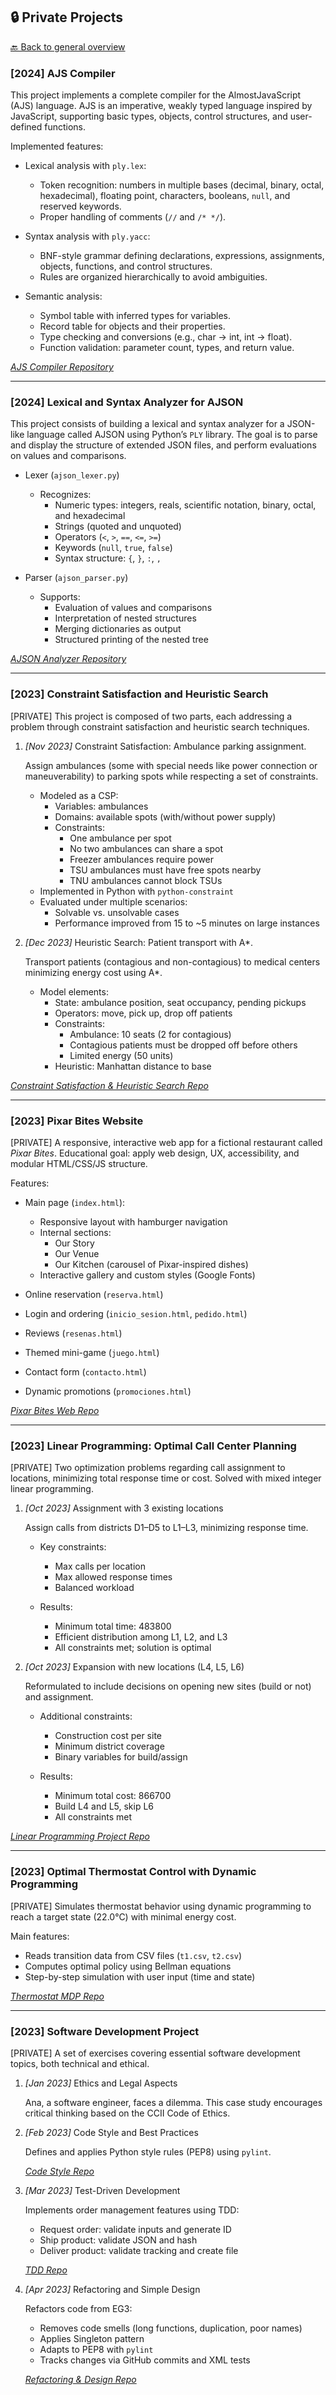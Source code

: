 ## 🔒 Private Projects

[🔙 Back to general overview](README.md)

### [2024] AJS Compiler

This project implements a complete compiler for the AlmostJavaScript (AJS) language. AJS is an imperative, weakly typed language inspired by JavaScript, supporting basic types, objects, control structures, and user-defined functions.

Implemented features:

- Lexical analysis with `ply.lex`:
  - Token recognition: numbers in multiple bases (decimal, binary, octal, hexadecimal), floating point, characters, booleans, `null`, and reserved keywords.
  - Proper handling of comments (`//` and `/* */`).

- Syntax analysis with `ply.yacc`:
  - BNF-style grammar defining declarations, expressions, assignments, objects, functions, and control structures.
  - Rules are organized hierarchically to avoid ambiguities.

- Semantic analysis:
  - Symbol table with inferred types for variables.
  - Record table for objects and their properties.
  - Type checking and conversions (e.g., char → int, int → float).
  - Function validation: parameter count, types, and return value.

[*AJS Compiler Repository*](https://github.com/NathaliaMoniz/P2-Practica-Final-PDL.git)

---

### [2024] Lexical and Syntax Analyzer for AJSON

This project consists of building a lexical and syntax analyzer for a JSON-like language called AJSON using Python’s `PLY` library. The goal is to parse and display the structure of extended JSON files, and perform evaluations on values and comparisons.

- Lexer (`ajson_lexer.py`)
  - Recognizes:
    - Numeric types: integers, reals, scientific notation, binary, octal, and hexadecimal
    - Strings (quoted and unquoted)
    - Operators (`<`, `>`, `==`, `<=`, `>=`)
    - Keywords (`null`, `true`, `false`)
    - Syntax structure: `{`, `}`, `:`, `,`

- Parser (`ajson_parser.py`)
  - Supports:
    - Evaluation of values and comparisons
    - Interpretation of nested structures
    - Merging dictionaries as output
    - Structured printing of the nested tree

[*AJSON Analyzer Repository*](https://github.com/NathaliaMoniz/P1-Introduccion-PDL.git)

---

### [2023] Constraint Satisfaction and Heuristic Search

[PRIVATE] This project is composed of two parts, each addressing a problem through constraint satisfaction and heuristic search techniques.

1. *[Nov 2023]* Constraint Satisfaction: Ambulance parking assignment.

   Assign ambulances (some with special needs like power connection or maneuverability) to parking spots while respecting a set of constraints.

   - Modeled as a CSP:
     - Variables: ambulances
     - Domains: available spots (with/without power supply)
     - Constraints:
       - One ambulance per spot
       - No two ambulances can share a spot
       - Freezer ambulances require power
       - TSU ambulances must have free spots nearby
       - TNU ambulances cannot block TSUs
   - Implemented in Python with `python-constraint`
   - Evaluated under multiple scenarios:
     - Solvable vs. unsolvable cases
     - Performance improved from 15 to ~5 minutes on large instances

2. *[Dec 2023]* Heuristic Search: Patient transport with A*.

   Transport patients (contagious and non-contagious) to medical centers minimizing energy cost using A*.

   - Model elements:
     - State: ambulance position, seat occupancy, pending pickups
     - Operators: move, pick up, drop off patients
     - Constraints:
       - Ambulance: 10 seats (2 for contagious)
       - Contagious patients must be dropped off before others
       - Limited energy (50 units)
     - Heuristic: Manhattan distance to base

[*Constraint Satisfaction & Heuristic Search Repo*](https://github.com/celiapatricio/p2-471979-471948.git)

---

### [2023] Pixar Bites Website

[PRIVATE] A responsive, interactive web app for a fictional restaurant called *Pixar Bites*. Educational goal: apply web design, UX, accessibility, and modular HTML/CSS/JS structure.

Features:

- Main page (`index.html`):
  - Responsive layout with hamburger navigation
  - Internal sections:
    - Our Story
    - Our Venue
    - Our Kitchen (carousel of Pixar-inspired dishes)
  - Interactive gallery and custom styles (Google Fonts)

- Online reservation (`reserva.html`)

- Login and ordering (`inicio_sesion.html`, `pedido.html`)

- Reviews (`resenas.html`)

- Themed mini-game (`juego.html`)

- Contact form (`contacto.html`)

- Dynamic promotions (`promociones.html`)

[*Pixar Bites Web Repo*](https://github.com/Nachofc333/ProyectoInterfaces.git)

---

### [2023] Linear Programming: Optimal Call Center Planning

[PRIVATE] Two optimization problems regarding call assignment to locations, minimizing total response time or cost. Solved with mixed integer linear programming.

1. *[Oct 2023]* Assignment with 3 existing locations

   Assign calls from districts D1–D5 to L1–L3, minimizing response time.

   - Key constraints:
     - Max calls per location
     - Max allowed response times
     - Balanced workload

   - Results:
     - Minimum total time: 483800
     - Efficient distribution among L1, L2, and L3
     - All constraints met; solution is optimal

2. *[Oct 2023]* Expansion with new locations (L4, L5, L6)

   Reformulated to include decisions on opening new sites (build or not) and assignment.

   - Additional constraints:
     - Construction cost per site
     - Minimum district coverage
     - Binary variables for build/assign

   - Results:
     - Minimum total cost: 866700
     - Build L4 and L5, skip L6
     - All constraints met

[*Linear Programming Project Repo*](https://github.com/celiapatricio/p1-471979-471948.git)

---

### [2023] Optimal Thermostat Control with Dynamic Programming

[PRIVATE] Simulates thermostat behavior using dynamic programming to reach a target state (22.0°C) with minimal energy cost.

Main features:

- Reads transition data from CSV files (`t1.csv`, `t2.csv`)
- Computes optimal policy using Bellman equations
- Step-by-step simulation with user input (time and state)

[*Thermostat MDP Repo*](https://github.com/celiapatricio/practica_termostato.git)

---

### [2023] Software Development Project

[PRIVATE] A set of exercises covering essential software development topics, both technical and ethical.

1. *[Jan 2023]* Ethics and Legal Aspects

   Ana, a software engineer, faces a dilemma. This case study encourages critical thinking based on the CCII Code of Ethics.

2. *[Feb 2023]* Code Style and Best Practices

   Defines and applies Python style rules (PEP8) using `pylint`.

   [*Code Style Repo*](https://github.com/celiapatricio/G80.2023.T10.EG2.git)

3. *[Mar 2023]* Test-Driven Development

   Implements order management features using TDD:

   - Request order: validate inputs and generate ID
   - Ship product: validate JSON and hash
   - Deliver product: validate tracking and create file

   [*TDD Repo*](https://github.com/100471979/G80.2023.T10.EG3.git)

4. *[Apr 2023]* Refactoring and Simple Design

   Refactors code from EG3:

   - Removes code smells (long functions, duplication, poor names)
   - Applies Singleton pattern
   - Adapts to PEP8 with `pylint`
   - Tracks changes via GitHub commits and XML tests

   [*Refactoring & Design Repo*](https://github.com/100471979/G80.2023.T10.EG4.git)
